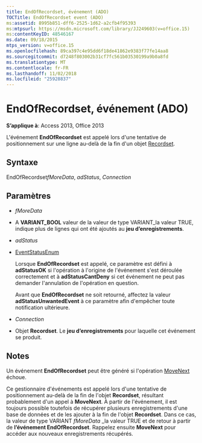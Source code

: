 ```yaml
---
title: EndOfRecordset, événement (ADO)
TOCTitle: EndOfRecordset event (ADO)
ms:assetid: 8995b851-dff6-2525-1d62-a2cfb4f95393
ms:mtpsurl: https://msdn.microsoft.com/library/JJ249603(v=office.15)
ms:contentKeyID: 48546167
ms.date: 09/18/2015
mtps_version: v=office.15
ms.openlocfilehash: 89ca397c4e95dd6f18de41862e9383f77fe14aa8
ms.sourcegitcommit: d7248f803002b31cf7fc561b03530199a9b0a8fd
ms.translationtype: MT
ms.contentlocale: fr-FR
ms.lasthandoff: 11/02/2018
ms.locfileid: "25928837"
---
```

# <a name="endofrecordset-event-ado"></a>EndOfRecordset, événement (ADO)


**S’applique à**: Access 2013, Office 2013



L'événement **EndOfRecordset** est appelé lors d'une tentative de positionnement sur une ligne au-delà de la fin d'un objet [Recordset](recordset-object-ado.md).

## <a name="syntax"></a>Syntaxe

EndOfRecordset*fMoreData*, *adStatus*, *Connection*

## <a name="parameters"></a>Paramètres

  - *fMoreData*

  - A **VARIANT\_BOOL** valeur de la valeur de type VARIANT\_la valeur TRUE, indique plus de lignes qui ont été ajoutés au **jeu d’enregistrements**.

  - *adStatus*

  - [EventStatusEnum](eventstatusenum.md)
    
    Lorsque **EndOfRecordset** est appelé, ce paramètre est défini à **adStatusOK** si l'opération à l'origine de l'événement s'est déroulée correctement et à **adStatusCantDeny** si cet événement ne peut pas demander l'annulation de l'opération en question.
    
    Avant que **EndOfRecordset** ne soit retourné, affectez la valeur **adStatusUnwantedEvent** à ce paramètre afin d'empêcher toute notification ultérieure.

  - *Connection*

  - Objet **Recordset**. Le **jeu d’enregistrements** pour laquelle cet événement se produit.

## <a name="remarks"></a>Notes

Un événement **EndOfRecordset** peut être généré si l'opération [MoveNext](movefirst-movelast-movenext-and-moveprevious-methods-ado.md) échoue.

Ce gestionnaire d'événements est appelé lors d'une tentative de positionnement au-delà de la fin de l'objet **Recordset**, résultant probablement d'un appel à **MoveNext**. À partir de l'événement, il est toujours possible toutefois de récupérer plusieurs enregistrements d'une base de données et de les ajouter à la fin de l'objet **Recordset**. Dans ce cas, la valeur de type VARIANT *fMoreData* \_la valeur TRUE et de retour à partir de **l’événement EndOfRecordset**. Rappelez ensuite **MoveNext** pour accéder aux nouveaux enregistrements récupérés.

